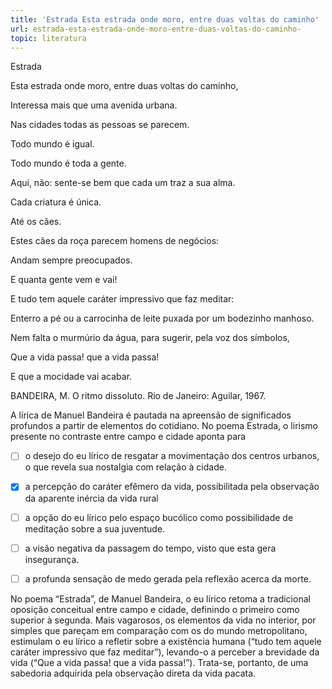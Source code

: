 ```yaml
---
title: 'Estrada Esta estrada onde moro, entre duas voltas do caminho'
url: estrada-esta-estrada-onde-moro-entre-duas-voltas-do-caminho-
topic: literatura
---
```



Estrada

Esta estrada onde moro, entre duas voltas do caminho,

Interessa mais que uma avenida urbana.

Nas cidades todas as pessoas se parecem.

Todo mundo é igual.

Todo mundo é toda a gente.

Aqui, não: sente-se bem que cada um traz a sua alma.

Cada criatura é única.

Até os cães.

Estes cães da roça parecem homens de negócios:

Andam sempre preocupados.

E quanta gente vem e vai!

E tudo tem aquele caráter impressivo que faz meditar:

Enterro a pé ou a carrocinha de leite puxada por um bodezinho manhoso.

Nem falta o murmúrio da água, para sugerir, pela voz dos símbolos,

Que a vida passa! que a vida passa!

E que a mocidade vai acabar.

BANDEIRA, M. O ritmo dissoluto. Rio de Janeiro: Aguilar, 1967.

A lírica de Manuel Bandeira é pautada na apreensão de significados profundos a partir de elementos do cotidiano. No poema Estrada, o lirismo presente no contraste entre campo e cidade aponta para



- [ ] o desejo do eu lírico de resgatar a movimentação dos centros urbanos, o que revela sua nostalgia com relação à cidade.
- [x] a percepção do caráter efêmero da vida, possibilitada pela observação da aparente inércia da vida rural
- [ ] a opção do eu lírico pelo espaço bucólico como possibilidade de meditação sobre a sua juventude.
- [ ] a visão negativa da passagem do tempo, visto que esta gera insegurança.
- [ ] a profunda sensação de medo gerada pela reflexão acerca da morte.


No poema “Estrada”, de Manuel Bandeira, o eu lírico retoma a tradicional oposição conceitual entre campo e cidade, definindo o primeiro como superior à segunda. Mais vagarosos, os elementos da vida no interior, por simples que pareçam em comparação com os do mundo metropolitano, estimulam o eu lírico a refletir sobre a existência humana (“tudo tem aquele caráter impressivo que faz meditar”), levando-o a perceber a brevidade da vida (“Que a vida passa! que a vida passa!”). Trata-se, portanto, de uma sabedoria adquirida pela observação direta da vida pacata.
